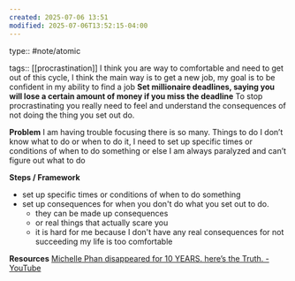 ```yaml
---
created: 2025-07-06 13:51
modified: 2025-07-06T13:52:15-04:00
---
```

type:: #note/atomic 

tags::  [[procrastination]]
I think you are way to comfortable and need to get out of this cycle, I think the main way is to get a new job, my goal is to be confident in my ability to find a job
**Set millionaire deadlines, saying you will lose a certain amount of money if you miss the deadline** 
To stop procrastinating you really need to feel and understand the consequences of not doing the thing you set out do.

**Problem**
I am having trouble focusing there is so many. Things to do I don’t know what to do or when to do it,  I need to set up specific times or conditions of when to do something or else I am always paralyzed and can’t figure out what to do

**Steps  / Framework**
-  set up specific times or conditions of when to do something
- set up consequences for when you don't do what you set out to do.
	- they can be made up consequences
	- or real things that actually scare you
	- it is hard for me because I don't have any real consequences for not succeeding my life is too comfortable

**Resources**
[Michelle Phan disappeared for 10 YEARS. here’s the Truth. - YouTube](https://www.youtube.com/watch?v=KAcS6cl5Gbo&t=376s)